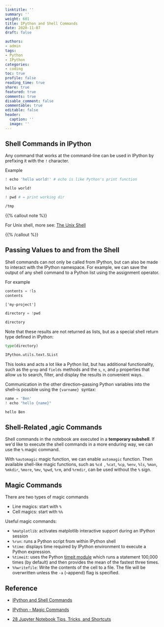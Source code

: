 ```yaml
---
linktitle: ''
summary: ''
weight: 601
title: IPython and Shell Commands
date: 2020-11-07
draft: false

authors:
- admin
tags:
- Python
- IPython
categories:
- coding
toc: true
profile: false
reading_time: true
share: true
featured: true
comments: true
disable_comment: false
commentable: true
editable: false
header:
  caption: ''
  image: ''
---
```


## Shell Commands in IPython

Any command that works at the command-line can be used in IPython by prefixing it with the `!` character.

Example

```python
! echo 'hello world!' # echo is like Python's print function
```

```txt
hello world!
```

```python
! pwd # = print working dir
```

```txt
/tmp
```

{{% callout note %}} 

For Unix shell, more see: [The Unix Shell](http://swcarpentry.github.io/shell-novice/)

{{% /callout %}}

## Passing Values to and from the Shell

Shell commands can not only be called from IPython, but can also be made to interact with the IPython namespace. For example, we can save the output of any shell command to a Python list using the assignment operator.

For example

```python
contents = !ls
contents
```

```txt
['my-project']
```

```python
directory = !pwd
```

```txt
directory
```

Note that these results are not returned as lists, but as a special shell return type defined in IPython:

```python
type(directory)
```

```txt
IPython.utils.text.SList
```

This looks and acts a lot like a Python list, but has additional functionality, such as the `grep` and `fields` methods and the `s`, `n`, and `p` properties that allow us to search, filter, and display the results in convenient ways.

Communication in the other direction–passing Python variables into the shell–is possible using the `{varname} `syntax:

```python
name = 'Ben'
! echo "hello {name}"
```

```txt
hello Ben
```

## Shell-Related ,agic Commands

Shell commands in the notebook are executed in a **temporary subshell**. If we'd like to execute the shell commands in a more enduring way, we can use the `%` magic command.

With `%automagic` magic function, we can enable `automagic` function. Then available shell-like magic functions, such as `%cd `, `%cat`, `%cp`, `%env`, `%ls`, `%man`, `%mkdir`, `%more`, `%mv`, `%pwd`, `%rm`, and `%rmdir`, can be used without the `%` sign.

## Magic Commands

There are two types of magic commands

- Line magics: start with `%`
- Cell magics: start with `%%`

Useful magic commands:

- `%matplotlib`: activates matplotlib interactive support during an IPython session
- `%run`: runs a Python script from within IPython shell
- `%time`: displays time required by IPython environment to execute a Python expression.
- `%timeit`: uses the Python [timeit module](https://docs.python.org/3.5/library/timeit.html) which runs a statement 100,000 times (by default) and then provides the mean of the fastest three times.
- `%%writefile`: Write the contents of the cell to a file. The file will be overwritten unless the `-a` (–append) flag is specified.

## Reference

- [IPython and Shell Commands](https://jakevdp.github.io/PythonDataScienceHandbook/01.05-ipython-and-shell-commands.html)

- [IPython - Magic Commands](https://www.tutorialspoint.com/jupyter/ipython_magic_commands.htm)

- [28 Jupyter Notebook Tips, Tricks, and Shortcuts](https://www.dataquest.io/blog/jupyter-notebook-tips-tricks-shortcuts/)